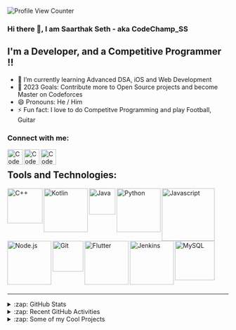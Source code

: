 ![Profile View Counter](https://komarev.com/ghpvc/?username=CodeChamp-SS)


### Hi there 👋, I am Saarthak Seth - aka CodeChamp_SS

<!--
**CodeChamp-SS/CodeChamp-SS** is a ✨ _special_ ✨ repository because its `README.md` (this file) appears on your GitHub profile.

Here are some ideas to get you started:

- 🌱 I’m currently learning ...
- 👯 I’m looking to collaborate on ...
- 🤔 I’m looking for help with ...
- 💬 Ask me about ...
- 📫 How to reach me: ...
- 😄 Pronouns: ...
- ⚡ Fun fact: ...
-->

## I'm a Developer, and a Competitive Programmer !!

- 🌱 I’m currently learning Advanced DSA, iOS and Web Development
- 🥅 2023 Goals: Contribute more to Open Source projects and become Master on Codeforces
- 😄 Pronouns: He / Him
- ⚡ Fun fact: I love to do Competitve Programming and play Football, Guitar

### Connect with me:
[<img align="left" alt="CodeChamp-SS | LinkedIn" width="35px" src="https://cdn.jsdelivr.net/npm/simple-icons@v3/icons/linkedin.svg" />][linkedin]
[<img align="left" alt="CodeChamp-SS | CodeChef" width="35px" src="https://cdn.jsdelivr.net/npm/simple-icons@v3/icons/codechef.svg" />][codechef]
[<img align="left" alt="CodeChamp-SS | Codeforces" width="35px" src="https://cdn.jsdelivr.net/npm/simple-icons@v3/icons/codeforces.svg" />][codeforces]

<br />

## Tools and Technologies:
<img align="left" alt="C++" width="80px" src="https://img.shields.io/badge/C%2B%2B-00599C?style=for-the-badge&logo=c%2B%2B&logoColor=white" />
<img align="left" alt="Kotlin" width="100px" src="https://img.shields.io/badge/Kotlin-0095D5?&style=for-the-badge&logo=kotlin&logoColor=white" />
<img align="left" alt="Java" width="60px" src="https://img.shields.io/badge/java-%23ED8B00.svg?style=for-the-badge&logo=java&logoColor=white" />
<img align="left" alt="Python" width="100px" src="https://img.shields.io/badge/Python-FFD43B?style=for-the-badge&logo=python&logoColor=blue" />
<img align="left" alt="Javascript" width="120px" src="https://img.shields.io/badge/JavaScript-323330?style=for-the-badge&logo=javascript&logoColor=F7DF1E" />
<img align="left" alt="Node.js" width="100px" src="https://img.shields.io/badge/node.js-6DA55F?style=for-the-badge&logo=node.js&logoColor=white" />
<img align="centre" alt="MySQL" width="90px" src="https://img.shields.io/badge/mysql-%2300f.svg?style=for-the-badge&logo=mysql&logoColor=white" />
<img align="left" alt="Git" width="70px" src="https://img.shields.io/badge/git-%23F05033.svg?style=for-the-badge&logo=git&logoColor=white" />
<img align="left" alt="Flutter" width="100px" src="https://img.shields.io/badge/Flutter-%2302569B.svg?style=for-the-badge&logo=Flutter&logoColor=white" />
<img align="left" alt="Jenkins" width="100px" src="https://camo.githubusercontent.com/ec0079d7b416a8b69536d6ca8c19fe85c6e9251a1cb7cdaaab09571cf2d21d18/68747470733a2f2f7777772e6a656e6b696e732e696f2f73697465732f64656661756c742f66696c65732f6a656e6b696e735f6c6f676f2e706e67" />
<br />
<br />

---

<details>
  <summary>:zap: GitHub Stats</summary>

  <img align="centre" alt="CodeChamp-SS's GitHub Stats" src="https://github-readme-stats-codechamp-ss.vercel.app/api?username=CodeChamp-SS&show_icons=true&hide_border=true&theme=radical" />

</details>

<details>
  <summary>:zap: Recent GitHub Activities</summary>

  <!--START_SECTION:activity-->
1. 💪 Opened PR [#10](https://github.com/Catrobat/Paintroid-Flutter/pull/10) in [Catrobat/Paintroid-Flutter](https://github.com/Catrobat/Paintroid-Flutter)
2. 💪 Opened PR [#9](https://github.com/Catrobat/Paintroid-Flutter/pull/9) in [Catrobat/Paintroid-Flutter](https://github.com/Catrobat/Paintroid-Flutter)
3. 💪 Opened PR [#8](https://github.com/Catrobat/Paintroid-Flutter/pull/8) in [Catrobat/Paintroid-Flutter](https://github.com/Catrobat/Paintroid-Flutter)
4. 🎉 Merged PR [#1130](https://github.com/Catrobat/Paintroid/pull/1130) in [Catrobat/Paintroid](https://github.com/Catrobat/Paintroid)
5. 💪 Opened PR [#2](https://github.com/CodeChamp-SS/Paintroid-Flutter/pull/2) in [CodeChamp-SS/Paintroid-Flutter](https://github.com/CodeChamp-SS/Paintroid-Flutter)
<!--END_SECTION:activity-->

</details>

<details>
  
  <summary>:zap: Some of my Cool Projects</summary>
  
  <a href="https://github.com/CodeChamp-SS/ProTeams-ProjectManagementApp">
  <img align="center" src="https://github-readme-stats-codechamp-ss.vercel.app/api/pin/?username=CodeChamp-SS&repo=ProTeams-ProjectManagementApp&theme=radical" />
</a>
<a href="https://github.com/princeminz/cf-org-ranking">
  <img align="center" src="https://github-readme-stats-codechamp-ss.vercel.app/api/pin/?username=princeminz&repo=cf-org-ranking&theme=radical" />
</a>
<br />
<a href="https://github.com/CodeChamp-SS/RunningTrackerApp">
  <img align="center" src="https://github-readme-stats-codechamp-ss.vercel.app/api/pin/?username=CodeChamp-SS&repo=RunningTrackerApp&theme=radical" />
</a>
<a href="https://github.com/CodeChamp-SS/7MinutesWorkout">
  <img align="center" src="https://github-readme-stats-codechamp-ss.vercel.app/api/pin/?username=CodeChamp-SS&repo=7MinutesWorkout&theme=radical" />
</a>
  
</details>


[linkedin]: https://www.linkedin.com/in/saarthak-seth/
[codechef]: https://www.codechef.com/users/saarthak_10
[codeforces]: https://codeforces.com/profile/Saarthak_10
